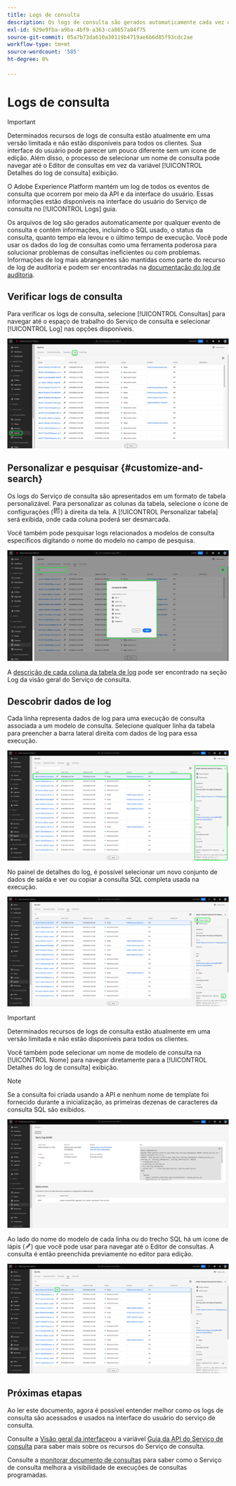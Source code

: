 ```yaml
---
title: Logs de consulta
description: Os logs de consulta são gerados automaticamente cada vez que uma consulta é executada e ficam disponíveis por meio da interface do usuário para ajudar na solução de problemas. Este documento descreve como usar e navegar na seção Logs do serviço de consulta da interface do usuário.
exl-id: 929e9fba-a9ba-4bf9-a363-ca8657a84f75
source-git-commit: 05a7b73da610a30119b4719ae6b6d85f93cdc2ae
workflow-type: tm+mt
source-wordcount: '585'
ht-degree: 0%

---
```


# Logs de consulta

>[!IMPORTANT]
>
>Determinados recursos de logs de consulta estão atualmente em uma versão limitada e não estão disponíveis para todos os clientes. Sua interface do usuário pode parecer um pouco diferente sem um ícone de edição. Além disso, o processo de selecionar um nome de consulta pode navegar até o Editor de consultas em vez da variável [!UICONTROL Detalhes do log de consulta] exibição.

O Adobe Experience Platform mantém um log de todos os eventos de consulta que ocorrem por meio da API e da interface do usuário. Essas informações estão disponíveis na interface do usuário do Serviço de consulta no [!UICONTROL Logs] guia.

Os arquivos de log são gerados automaticamente por qualquer evento de consulta e contêm informações, incluindo o SQL usado, o status da consulta, quanto tempo ela levou e o último tempo de execução. Você pode usar os dados do log de consultas como uma ferramenta poderosa para solucionar problemas de consultas ineficientes ou com problemas. Informações de log mais abrangentes são mantidas como parte do recurso de log de auditoria e podem ser encontradas na [documentação do log de auditoria](../../landing/governance-privacy-security/audit-logs/overview.md).

## Verificar logs de consulta

Para verificar os logs de consulta, selecione [!UICONTROL Consultas] para navegar até o espaço de trabalho do Serviço de consulta e selecionar [!UICONTROL Log] nas opções disponíveis.

![A interface do usuário da Platform com Queries e Log está realçada.](../images/ui/query-log/logs.png)

## Personalizar e pesquisar {#customize-and-search}

Os logs do Serviço de consulta são apresentados em um formato de tabela personalizável. Para personalizar as colunas da tabela, selecione o ícone de configurações (![Um ícone de configurações.](../images/ui/query-log/settings-icon.png)) à direita da tela. A [!UICONTROL Personalizar tabela] será exibida, onde cada coluna poderá ser desmarcada.

Você também pode pesquisar logs relacionados a modelos de consulta específicos digitando o nome do modelo no campo de pesquisa.

![A área de trabalho Log de Consultas com a barra de pesquisa e a lista suspensa gerenciar tabela de colunas destacadas.](../images/ui/query-log/customize-logs.png)

A [descrição de cada coluna da tabela de log](./overview.md#log) pode ser encontrado na seção Log da visão geral do Serviço de consulta.

## Descobrir dados de log

Cada linha representa dados de log para uma execução de consulta associada a um modelo de consulta. Selecione qualquer linha da tabela para preencher a barra lateral direita com dados de log para essa execução.

![O espaço de trabalho Log de Queries com uma linha selecionada e os dados de log na barra lateral direita destacados.](../images/ui/query-log/log-details.png)

No painel de detalhes do log, é possível selecionar um novo conjunto de dados de saída e ver ou copiar a consulta SQL completa usada na execução.

![O espaço de trabalho Log de consultas com uma linha selecionada e o conjunto de dados de saída e a consulta SQL realçados.](../images/ui/query-log/edit-output-dataset.png)

>[!IMPORTANT]
>
>Determinados recursos de logs de consulta estão atualmente em uma versão limitada e não estão disponíveis para todos os clientes.

Você também pode selecionar um nome de modelo de consulta na [!UICONTROL Nome] para navegar diretamente para a [!UICONTROL Detalhes do log de consulta] exibição.

>[!NOTE]
>
>Se a consulta foi criada usando a API e nenhum nome de template foi fornecido durante a inicialização, as primeiras dezenas de caracteres da consulta SQL são exibidos.

![A exibição de detalhes do log de Query.](../images/ui/query-log/query-log-details.png)

Ao lado do nome do modelo de cada linha ou do trecho SQL há um ícone de lápis (![Um lápis.](../images/ui/query-log/edit-icon.png)) que você pode usar para navegar até o Editor de consultas. A consulta é então preenchida previamente no editor para edição.

![O espaço de trabalho Log de Consultas com um ícone de lápis realçado.](../images/ui/query-log/edit-query.png)

## Próximas etapas

Ao ler este documento, agora é possível entender melhor como os logs de consulta são acessados e usados na interface do usuário do serviço de consulta.

Consulte a [Visão geral da interface](./overview.md)ou a variável [Guia da API do Serviço de consulta](../api/getting-started.md) para saber mais sobre os recursos do Serviço de consulta.

Consulte a [monitorar documento de consultas](./monitor-queries.md) para saber como o Serviço de consulta melhora a visibilidade de execuções de consultas programadas.
